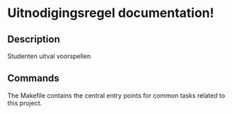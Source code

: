 # Uitnodigingsregel documentation!

## Description

Studenten uitval voorspellen

## Commands

The Makefile contains the central entry points for common tasks related to this project.

